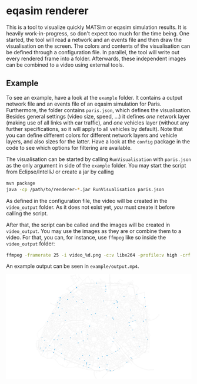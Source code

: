 # eqasim renderer

This is a tool to visualize quickly MATSim or eqasim simulation results. It is
heavily work-in-progress, so don't expect too much for the time being. One started,
the tool will read a network and an events file and then draw the visualisation
on the screen. The colors and contents of the visualisation can be defined through
a configuration file. In parallel, the tool will write out every rendered frame
into a folder. Afterwards, these independent images can be combined to a video
using external tools.

## Example

To see an example, have a look at the `example` folder. It contains a output
network file and an events file of an eqasim simulation for Paris. Furthermore,
the folder contains `paris.json`, which defines the visualisation. Besides
general settings (video size, speed, ...) it defines *one* network layer (making
use of all links with car traffic), and *one* vehicles layer (without any
further specifications, so it will apply to all vehicles by default). Note that
you can define different colors for different network layers and vehicle layers,
and also sizes for the latter. Have a look at the `config` package in the code
to see which options for filtering are available.

The visualisation can be started by calling `RunVisualisation` with `paris.json`
as the only argument in side of the `example` folder. You may start the script
from Eclipse/IntelliJ or create a jar by calling

```bash
mvn package
java -cp /path/to/renderer-*.jar RunVisualisation paris.json
```

As defined in the configuration file, the video will be created in the `video_output`
folder. As it does not exist yet, *you* must create it before calling the script.

After that, the script can be called and the images will be created in `video_output`.
You may use the images as they are or combine them to a video. For that, you can,
for instance, use `ffmpeg` like so inside the `video_output` folder:

```bash
ffmpeg -framerate 25 -i video_%d.png -c:v libx264 -profile:v high -crf 20 -pix_fmt yuv420p output.mp4
```

An example output can be seen in `example/output.mp4`.

![Example](example/output.png)
